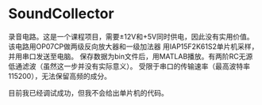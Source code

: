 # SoundCollector
录音电路。这是一个课程项目，需要±12V和+5V同时供电，因此没有实用价值。该电路用OP07CP做两级反向放大器和一级加法器
用IAP15F2K61S2单片机采样，并用串口发送至电脑。
保存数据为bin文件后，用MATLAB播放。有两阶RC无源低通滤波（虽然这一步并没有实际意义）。
受限于串口的传输速率（最高波特率115200），无法保留高频的成分。



目前我已经调试成功，但我不会给出单片机的代码。
